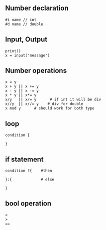 ## Number declaration 
```
#i name // int
#d name // double

```

## Input, Output
```
print()
x = input('message')
```

## Number operations
```
x = y
x + y || x += y
x - y || x -= y
x * y || x*= y
x/y   || x/= y      # if int it will be div
x//y  || x//= y    # div for double
x mod y      # should work for both type

```
## loop
```
condition {

}    
```
## if statement
```
condition ?{    #then

}:{             # else

}
```
## bool operation
```
<
>
==
```

